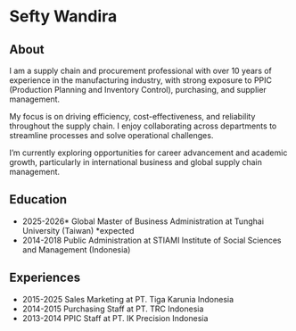 # Sefty Wandira
## About
I am a supply chain and procurement professional with over 10 years of experience in the manufacturing industry, with strong exposure to PPIC (Production Planning and Inventory Control), purchasing, and supplier management.

My focus is on driving efficiency, cost-effectiveness, and reliability throughout the supply chain. I enjoy collaborating across departments to streamline processes and solve operational challenges.

I’m currently exploring opportunities for career advancement and academic growth, particularly in international business and global supply chain management.

## Education
- 2025-2026* Global Master of Business Administration at Tunghai University (Taiwan) *expected
- 2014-2018 Public Administration at STIAMI Institute of Social Sciences and Management (Indonesia)

## Experiences
- 2015-2025 Sales Marketing at PT. Tiga Karunia Indonesia
- 2014-2015 Purchasing Staff at PT. TRC Indonesia
- 2013-2014 PPIC Staff at PT. IK Precision Indonesia
